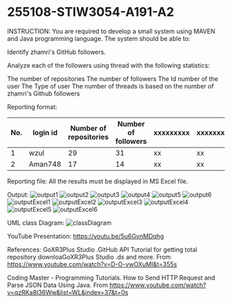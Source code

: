 # 255108-STIW3054-A191-A2

INSTRUCTION:
You are required to develop a small system using MAVEN and Java programming language. The system should be able to:

Identify zhamri's GitHub followers.

Analyze each of the followers using thread with the following statistics:

The number of repositories
The number of followers
The Id number of the user
The Type of user
The number of threads is based on the number of zhamri's Github followers

Reporting format:

| No. | login id | Number of repositories | Number of followers | xxxxxxxxx | xxxxxxxxxx |
|-----|----------|------------------------|---------------------|-----------|------------|
| 1   | wzul     | 29                     | 31                  |    xx     |     xx     |
| 2   | Aman748  | 17                     | 14                  |    xx     |     xx     |
Reporting file: All the results must be displayed in MS Excel file.

Output:
![output1](https://user-images.githubusercontent.com/47696394/68582322-69de7600-04b5-11ea-8811-6b666bbcef65.PNG)
![output2](https://user-images.githubusercontent.com/47696394/68582341-76fb6500-04b5-11ea-9051-329ba0a6616b.PNG)
![output3](https://user-images.githubusercontent.com/47696394/68582346-78c52880-04b5-11ea-98f9-4f8e78cc6187.PNG)
![output4](https://user-images.githubusercontent.com/47696394/68582354-7a8eec00-04b5-11ea-888b-f4ce47e7d227.PNG)
![output5](https://user-images.githubusercontent.com/47696394/68582358-7bc01900-04b5-11ea-9ab3-af1779c9c639.PNG)
![output6](https://user-images.githubusercontent.com/47696394/68582361-7cf14600-04b5-11ea-8f7d-510a54cf6df0.PNG)
![outputExcel1](https://user-images.githubusercontent.com/47696394/68582365-7ebb0980-04b5-11ea-876d-aef99815fd6e.PNG)
![outputExcel2](https://user-images.githubusercontent.com/47696394/68582369-8084cd00-04b5-11ea-8cc2-092ede66f81b.PNG)
![outputExcel3](https://user-images.githubusercontent.com/47696394/68582374-824e9080-04b5-11ea-9069-96be7c6164d6.PNG)
![outputExcel4](https://user-images.githubusercontent.com/47696394/68582387-88dd0800-04b5-11ea-8f77-9269396a46bf.PNG)
![outputExcel5](https://user-images.githubusercontent.com/47696394/68582388-8bd7f880-04b5-11ea-856c-72a3cb925aa7.PNG)
![outputExcel6](https://user-images.githubusercontent.com/47696394/68582392-90041600-04b5-11ea-965c-002cf162cbc1.PNG)

UML class Diagram:
![classDiagram](https://user-images.githubusercontent.com/47696394/68588020-74077100-04c3-11ea-8008-47301b082a52.PNG)

YouTube Presentation:
https://youtu.be/5u6GvnMDqhg

References:
GoXR3Plus Studio .GitHub API Tutorial for getting total repository downloaGoXR3Plus Studio .ds and more. From https://www.youtube.com/watch?v=D-O-vwOXuMI&t=355s


Coding Master - Programming Tutorials. How to Send HTTP Request and Parse JSON Data Using Java. From
https://www.youtube.com/watch?v=qzRKa8I36Ww&list=WL&index=37&t=0s
